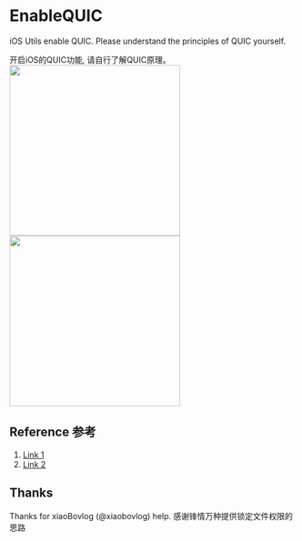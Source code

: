 # EnableQUIC
iOS Utils enable QUIC. Please understand the principles of QUIC yourself.

开启iOS的QUIC功能, 请自行了解QUIC原理。  
<img src="https://github.com/user-attachments/assets/5ce42fe9-0d41-4603-90fb-75d755aab6f0" width="300px"/>
<img src="https://github.com/user-attachments/assets/ad50cec1-7a9d-4fc8-b0b3-64ada2ac47d3" width="300px"/>

## Reference 参考
1. [Link 1](https://www.feng.com/post/13873305)
2. [Link 2](https://www.douyin.com/video/7339933821128822051)

## Thanks
Thanks for xiaoBovlog (@xiaobovlog) help. 
感谢锋情万种提供锁定文件权限的思路

